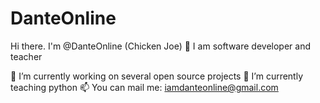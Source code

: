 # DanteOnline

Hi there. I'm @DanteOnline (Chicken Joe) 👋
I am software developer and teacher

🔭 I’m currently working on several open source projects
🌱 I’m currently teaching python
📫 You can mail me: iamdanteonline@gmail.com

